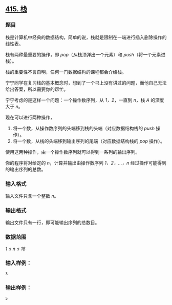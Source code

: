 ## [415. 栈](https://www.acwing.com/problem/content/417/)

### 题目

栈是计算机中经典的数据结构，简单的说，栈就是限制在一端进行插入删除操作的线性表。

栈有两种最重要的操作，即 *pop*（从栈顶弹出一个元素）和 *push*（将一个元素进栈）。

栈的重要性不言自明，任何一门数据结构的课程都会介绍栈。

宁宁同学在复习栈的基本概念时，想到了一个书上没有讲过的问题，而他自己无法给出答案，所以需要你的帮忙。

宁宁考虑的是这样一个问题：一个操作数序列，从 *1，2*，一直到 *n*，栈 *A* 的深度大于 *n*。

现在可以进行两种操作，

1. 将一个数，从操作数序列的头端移到栈的头端（对应数据结构栈的 *push* 操作）。
2. 将一个数，从栈的头端移到输出序列的尾端（对应数据结构栈的 *pop* 操作）。

使用这两种操作，由一个操作数序列就可以得到一系列的输出序列。

你的程序将对给定的 *n*，计算并输出由操作数序列 *1，2，…，n* 经过操作可能得到的输出序列的总数。

### 输入格式

输入文件只含一个整数 *n*。

### 输出格式

输出文件只有一行，即可能输出序列的总数目。

### 数据范围

*1 ≤ n ≤ 18*

### 输入样例：

```
3
```

### 输出样例：

```
5
```
